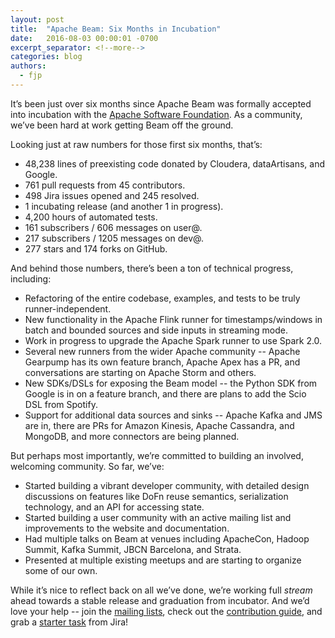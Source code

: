```yaml
---
layout: post
title:  "Apache Beam: Six Months in Incubation"
date:   2016-08-03 00:00:01 -0700
excerpt_separator: <!--more-->
categories: blog
authors:
  - fjp
---
```


It’s been just over six months since Apache Beam was formally accepted into incubation with the [Apache Software Foundation](http://www.apache.org). As a community, we’ve been hard at work getting Beam off the ground.

<!--more-->

Looking just at raw numbers for those first six months, that’s:

* 48,238 lines of preexisting code donated by Cloudera, dataArtisans, and Google.
* 761 pull requests from 45 contributors.
* 498 Jira issues opened and 245 resolved.
* 1 incubating release (and another 1 in progress). 
* 4,200 hours of automated tests. 
* 161 subscribers / 606 messages on user@.
* 217 subscribers / 1205 messages on dev@.
* 277 stars and 174 forks on GitHub.

And behind those numbers, there’s been a ton of technical progress, including:

* Refactoring of the entire codebase, examples, and tests to be truly runner-independent.
* New functionality in the Apache Flink runner for timestamps/windows in batch and bounded sources and side inputs in streaming mode.
* Work in progress to upgrade the Apache Spark runner to use Spark 2.0.
* Several new runners from the wider Apache community -- Apache Gearpump has its own feature branch, Apache Apex has a PR, and conversations are starting on Apache Storm and others.
* New SDKs/DSLs for exposing the Beam model -- the Python SDK from Google is in on a feature branch, and there are plans to add the Scio DSL from Spotify.
* Support for additional data sources and sinks -- Apache Kafka and JMS are in, there are PRs for Amazon Kinesis, Apache Cassandra, and MongoDB, and more connectors are being planned.

But perhaps most importantly, we’re committed to building an involved, welcoming community. So far, we’ve:

* Started building a vibrant developer community, with detailed design discussions on features like DoFn reuse semantics, serialization technology, and an API for accessing state.
* Started building a user community with an active mailing list and improvements to the website and documentation.
* Had multiple talks on Beam at venues including ApacheCon, Hadoop Summit, Kafka Summit, JBCN Barcelona, and Strata.
* Presented at multiple existing meetups and are starting to organize some of our own.

While it’s nice to reflect back on all we’ve done, we’re working full _stream_ ahead towards a stable release and graduation from incubator. And we’d love your help -- join the [mailing lists](http://beam.incubator.apache.org/use/mailing-lists/), check out the [contribution guide](http://beam.incubator.apache.org/contribute/contribution-guide/), and grab a [starter task](https://issues.apache.org/jira/browse/BEAM-520?jql=project%20%3D%20BEAM%20AND%20resolution%20%3D%20Unresolved%20AND%20labels%20in%20(newbie%2C%20starter)) from Jira!

